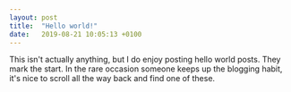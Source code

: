 ```yaml
---
layout: post
title:  "Hello world!"
date:   2019-08-21 10:05:13 +0100
---
```

This isn't actually anything, but I do enjoy posting hello world posts. They mark the start. In the rare occasion someone keeps up the blogging habit, it's nice to scroll all the way back and find one of these.
